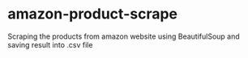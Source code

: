 # amazon-product-scrape
Scraping the products from amazon website using BeautifulSoup and saving result into .csv file  

